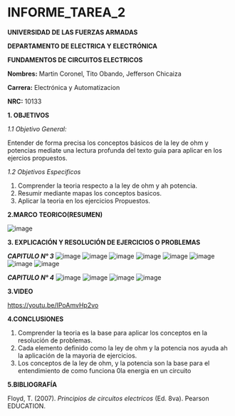 # INFORME_TAREA_2

**UNIVERSIDAD DE LAS FUERZAS ARMADAS**

**DEPARTAMENTO DE ELECTRICA Y ELECTRÓNICA**

**FUNDAMENTOS DE CIRCUITOS ELECTRICOS**


**Nombres:** Martin Coronel, Tito Obando, Jefferson Chicaiza

**Carrera:** Electrónica y Automatizacion 

**NRC:** 10133

**1. OBJETIVOS**

*1.1 Objetivo General:* 

Entender de forma precisa los conceptos  básicos de la ley de ohm y potencias mediate una lectura profunda del texto guia para aplicar en los ejercios propuestos. 

*1.2 Objetivos Especificos*

1. Comprender la teoria respecto a la ley de ohm y ah potencia. 
2. Resumir mediante mapas los conceptos basicos. 
3. Aplicar la teoria en los ejercicios Propuestos. 

**2.MARCO TEORICO(RESUMEN)**

![image](https://user-images.githubusercontent.com/94098157/142433434-901421cb-89a8-4712-b5f2-584caaa157f3.png)


**3. EXPLICACIÓN Y RESOLUCIÓN DE EJERCICIOS O PROBLEMAS**

***CAPITULO N° 3***
![image](https://user-images.githubusercontent.com/94098157/142406486-520731b2-7be5-47f3-8fec-9baecafbe640.png)
![image](https://user-images.githubusercontent.com/94098157/142406574-f44b7052-a504-4086-9d8f-d7f208c0bdce.png)
![image](https://user-images.githubusercontent.com/94098157/142406599-b4ac31ad-0de4-40b4-b105-069f30a1729a.png)
![image](https://user-images.githubusercontent.com/94098157/142406620-47b3e4ff-126f-485c-9991-bfec96b65527.png)
![image](https://user-images.githubusercontent.com/94098157/142406645-eff8c085-59d8-491b-9c91-8ee9f625f97f.png)
![image](https://user-images.githubusercontent.com/94098157/142406667-b3d16329-6127-4793-be81-68061e90f900.png)
![image](https://user-images.githubusercontent.com/94098157/142406685-dd1761d7-f3f3-44b0-a786-8e909694a2f2.png)
![image](https://user-images.githubusercontent.com/94098157/142406711-50672fc9-38e5-42fe-82bb-6bbc9f2a598e.png)

***CAPITULO N° 4***
![image](https://user-images.githubusercontent.com/94098157/142407112-7d46514f-9864-4f35-a48d-bb322b3131ca.png)
![image](https://user-images.githubusercontent.com/94098157/142407154-ad0f8278-daa9-4a56-8f5c-154e81a670fd.png)
![image](https://user-images.githubusercontent.com/94098157/142407169-02affd76-b09a-45b8-9c0e-add8db3877a7.png)
![image](https://user-images.githubusercontent.com/94098157/142407184-7a67dba3-fbc3-4a73-821f-ff5ca8d73cfd.png)

**3.VIDEO**

https://youtu.be/IPoAmvHp2vo

**4.CONCLUSIONES**

1. Comprender la teoria es la base para aplicar los conceptos en la resolución de problemas.
2. Cada elemento definido como la ley de ohm y la potencia nos ayuda ah la aplicación de la mayoria de ejercicios.
3. Los conceptos de la ley de ohm, y la potencia son la base para el entendimiento de como funciona 0la energia en un circuito 

**5.BIBLIOGRAFÍA**

Floyd, T. (2007). *Principios de circuitos electricos* (Ed. 8va). Pearson EDUCATION.







